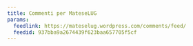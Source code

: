 ```yaml
---
title: Commenti per MateseLUG
params:
  feedlink: https://mateselug.wordpress.com/comments/feed/
  feedid: 937bba9a2674439f623baa657705f5cf
---
```

